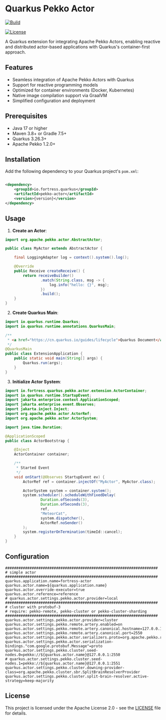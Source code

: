# Quarkus Pekko Actor

[![Build](https://github.com/MeteorGX/quarkus-pekko-actor/actions/workflows/build.yml/badge.svg?branch=main)](https://github.com/MeteorGX/quarkus-pekko-actor/actions?query=workflow%3ABuild)

[![License](https://img.shields.io/github/license/MeteorGX/quarkus-pekko-actor)](http://www.apache.org/licenses/LICENSE-2.0)

A Quarkus extension for integrating Apache Pekko Actors, enabling reactive and distributed actor-based applications with
Quarkus's container-first approach.

## Features

- Seamless integration of Apache Pekko Actors with Quarkus
- Support for reactive programming models
- Optimized for container environments (Docker, Kubernetes)
- Native image compilation support via GraalVM
- Simplified configuration and deployment

## Prerequisites

- Java 17 or higher
- Maven 3.8+ or Gradle 7.5+
- Quarkus 3.26.3+
- Apache Pekko 1.2.0+

## Installation

Add the following dependency to your Quarkus project's `pom.xml`:

```xml

<dependency>
    <groupId>io.fortress.quarkus</groupId>
    <artifactId>pekko-actor</artifactId>
    <version>{version}</version>
</dependency>
```

## Usage

1. **Create an Actor**:

```java
import org.apache.pekko.actor.AbstractActor;

public class MyActor extends AbstractActor {

    final LoggingAdapter log = context().system().log();

    @Override
    public Receive createReceive() {
        return receiveBuilder()
                .match(String.class, msg -> {
                    log.info("hello: {}", msg);
                })
                .build();
    }
}
```

2. **Create Quarkus Main**:

```java
import io.quarkus.runtime.Quarkus;
import io.quarkus.runtime.annotations.QuarkusMain;

/**
 * <a href="https://cn.quarkus.io/guides/lifecycle">Quarkus Document</a>
 */
@QuarkusMain
public class ExtensionApplication {
    public static void main(String[] args) {
        Quarkus.run(args);
    }
}
```

3. **Initialize Actor System**:

```java
import io.fortress.quarkus.pekko.actor.extension.ActorContainer;
import io.quarkus.runtime.StartupEvent;
import jakarta.enterprise.context.ApplicationScoped;
import jakarta.enterprise.event.Observes;
import jakarta.inject.Inject;
import org.apache.pekko.actor.ActorRef;
import org.apache.pekko.actor.ActorSystem;

import java.time.Duration;

@ApplicationScoped
public class ActorBootstrap {

    @Inject
    ActorContainer container;

    /**
     * Started Event
     */
    void onStart(@Observes StartupEvent ev) {
        ActorRef ref = container.injectOf("MyActor", MyActor.class);

        ActorSystem system = container.system();
        system.scheduler().scheduleWithFixedDelay(
                Duration.ofSeconds(3),
                Duration.ofSeconds(3),
                ref,
                "MeteorCat",
                system.dispatcher(),
                ActorRef.noSender()
        );
        system.registerOnTermination(timeId::cancel);
    }
}
```

## Configuration

```properties
#####################################################################
# simple actor
#####################################################################
quarkus.application.name=fortress-actor
quarkus.actor.name=${quarkus.application.name}
quarkus.actor.override-executor=true
quarkus.actor.reference=reference
# quarkus.actor.settings.pekko.actor.provider=local
#####################################################################
# cluster with protobuf-3
# require: pekko-remote, pekko-cluster or pekko-cluster-sharding
#####################################################################
quarkus.actor.settings.pekko.actor.provider=cluster
quarkus.actor.settings.pekko.remote.artery.enabled=on
quarkus.actor.settings.pekko.remote.artery.canonical.hostname=127.0.0.1
quarkus.actor.settings.pekko.remote.artery.canonical.port=2550
quarkus.actor.settings.pekko.actor.serializers.proto=org.apache.pekko.remote.serialization.ProtobufSerializer
quarkus.actor.settings.pekko.actor.serialization-bindings."com.google.protobuf.Message"=proto
quarkus.actor.settings.pekko.cluster.seed-nodes.0=pekko://${quarkus.actor.name}@127.0.0.1:2550
# quarkus.actor.settings.pekko.cluster.seed-nodes.1=pekko://${quarkus.actor.name}@127.0.0.1:2551
quarkus.actor.settings.pekko.cluster.downing-provider-class=org.apache.pekko.cluster.sbr.SplitBrainResolverProvider
quarkus.actor.settings.pekko.cluster.split-brain-resolver.active-strategy=keep-majority
```

## License

This project is licensed under the Apache License 2.0 - see the [LICENSE](LICENSE) file for details.